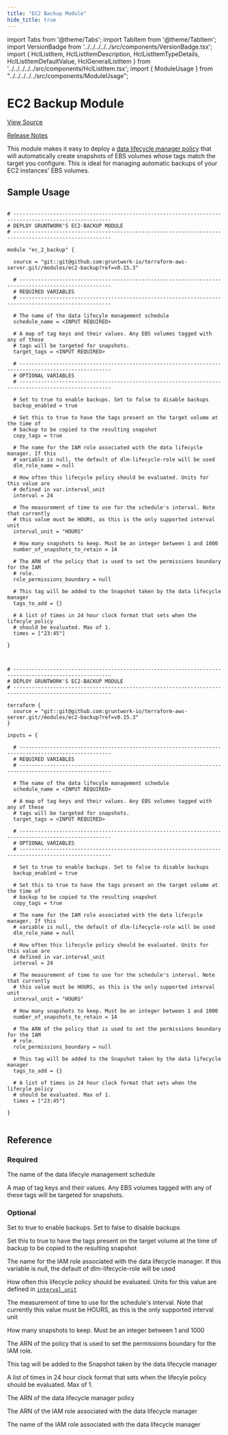 ```yaml
---
title: "EC2 Backup Module"
hide_title: true
---
```


import Tabs from '@theme/Tabs';
import TabItem from '@theme/TabItem';
import VersionBadge from '../../../../../src/components/VersionBadge.tsx';
import { HclListItem, HclListItemDescription, HclListItemTypeDetails, HclListItemDefaultValue, HclGeneralListItem } from '../../../../../src/components/HclListItem.tsx';
import { ModuleUsage } from "../../../../../src/components/ModuleUsage";

<VersionBadge repoTitle="Module Server" version="0.15.3" lastModifiedVersion="0.15.0"/>

# EC2 Backup Module

<a href="https://github.com/gruntwork-io/terraform-aws-server/tree/main/modules/ec2-backup" className="link-button" title="View the source code for this module in GitHub.">View Source</a>

<a href="https://github.com/gruntwork-io/terraform-aws-server/releases/tag/v0.15.0" className="link-button" title="Release notes for only versions which impacted this module.">Release Notes</a>

This module makes it easy to deploy a [data lifecycle manager policy](https://docs.aws.amazon.com/AWSEC2/latest/UserGuide/snapshot-lifecycle.html) that will automatically create snapshots of EBS volumes whose tags match the target you configure. This is ideal for managing automatic backups of your EC2 instances' EBS volumes.

## Sample Usage

<Tabs>
<TabItem value="terraform" label="Terraform" default>

```hcl title="main.tf"

# ------------------------------------------------------------------------------------------------------
# DEPLOY GRUNTWORK'S EC2-BACKUP MODULE
# ------------------------------------------------------------------------------------------------------

module "ec_2_backup" {

  source = "git::git@github.com:gruntwork-io/terraform-aws-server.git//modules/ec2-backup?ref=v0.15.3"

  # ----------------------------------------------------------------------------------------------------
  # REQUIRED VARIABLES
  # ----------------------------------------------------------------------------------------------------

  # The name of the data lifecyle management schedule
  schedule_name = <INPUT REQUIRED>

  # A map of tag keys and their values. Any EBS volumes tagged with any of these
  # tags will be targeted for snapshots.
  target_tags = <INPUT REQUIRED>

  # ----------------------------------------------------------------------------------------------------
  # OPTIONAL VARIABLES
  # ----------------------------------------------------------------------------------------------------

  # Set to true to enable backups. Set to false to disable backups
  backup_enabled = true

  # Set this to true to have the tags present on the target volume at the time of
  # backup to be copied to the resulting snapshot
  copy_tags = true

  # The name for the IAM role associated with the data lifecycle manager. If this
  # variable is null, the default of dlm-lifecycle-role will be used
  dlm_role_name = null

  # How often this lifecycle policy should be evaluated. Units for this value are
  # defined in var.interval_unit
  interval = 24

  # The measurement of time to use for the schedule's interval. Note that currently
  # this value must be HOURS, as this is the only supported interval unit
  interval_unit = "HOURS"

  # How many snapshots to keep. Must be an integer between 1 and 1000
  number_of_snapshots_to_retain = 14

  # The ARN of the policy that is used to set the permissions boundary for the IAM
  # role.
  role_permissions_boundary = null

  # This tag will be added to the Snapshot taken by the data lifecycle manager
  tags_to_add = {}

  # A list of times in 24 hour clock format that sets when the lifecyle policy
  # should be evaluated. Max of 1.
  times = ["23:45"]

}


```

</TabItem>
<TabItem value="terragrunt" label="Terragrunt" default>

```hcl title="terragrunt.hcl"

# ------------------------------------------------------------------------------------------------------
# DEPLOY GRUNTWORK'S EC2-BACKUP MODULE
# ------------------------------------------------------------------------------------------------------

terraform {
  source = "git::git@github.com:gruntwork-io/terraform-aws-server.git//modules/ec2-backup?ref=v0.15.3"
}

inputs = {

  # ----------------------------------------------------------------------------------------------------
  # REQUIRED VARIABLES
  # ----------------------------------------------------------------------------------------------------

  # The name of the data lifecyle management schedule
  schedule_name = <INPUT REQUIRED>

  # A map of tag keys and their values. Any EBS volumes tagged with any of these
  # tags will be targeted for snapshots.
  target_tags = <INPUT REQUIRED>

  # ----------------------------------------------------------------------------------------------------
  # OPTIONAL VARIABLES
  # ----------------------------------------------------------------------------------------------------

  # Set to true to enable backups. Set to false to disable backups
  backup_enabled = true

  # Set this to true to have the tags present on the target volume at the time of
  # backup to be copied to the resulting snapshot
  copy_tags = true

  # The name for the IAM role associated with the data lifecycle manager. If this
  # variable is null, the default of dlm-lifecycle-role will be used
  dlm_role_name = null

  # How often this lifecycle policy should be evaluated. Units for this value are
  # defined in var.interval_unit
  interval = 24

  # The measurement of time to use for the schedule's interval. Note that currently
  # this value must be HOURS, as this is the only supported interval unit
  interval_unit = "HOURS"

  # How many snapshots to keep. Must be an integer between 1 and 1000
  number_of_snapshots_to_retain = 14

  # The ARN of the policy that is used to set the permissions boundary for the IAM
  # role.
  role_permissions_boundary = null

  # This tag will be added to the Snapshot taken by the data lifecycle manager
  tags_to_add = {}

  # A list of times in 24 hour clock format that sets when the lifecyle policy
  # should be evaluated. Max of 1.
  times = ["23:45"]

}


```

</TabItem>
</Tabs>




## Reference

<Tabs>
<TabItem value="inputs" label="Inputs" default>

### Required

<HclListItem name="schedule_name" requirement="required" type="string">
<HclListItemDescription>

The name of the data lifecyle management schedule

</HclListItemDescription>
</HclListItem>

<HclListItem name="target_tags" requirement="required" type="map(string)">
<HclListItemDescription>

A map of tag keys and their values. Any EBS volumes tagged with any of these tags will be targeted for snapshots.

</HclListItemDescription>
</HclListItem>

### Optional

<HclListItem name="backup_enabled" requirement="optional" type="bool">
<HclListItemDescription>

Set to true to enable backups. Set to false to disable backups

</HclListItemDescription>
<HclListItemDefaultValue defaultValue="true"/>
</HclListItem>

<HclListItem name="copy_tags" requirement="optional" type="bool">
<HclListItemDescription>

Set this to true to have the tags present on the target volume at the time of backup to be copied to the resulting snapshot

</HclListItemDescription>
<HclListItemDefaultValue defaultValue="true"/>
</HclListItem>

<HclListItem name="dlm_role_name" requirement="optional" type="string">
<HclListItemDescription>

The name for the IAM role associated with the data lifecycle manager. If this variable is null, the default of dlm-lifecycle-role will be used

</HclListItemDescription>
<HclListItemDefaultValue defaultValue="null"/>
</HclListItem>

<HclListItem name="interval" requirement="optional" type="number">
<HclListItemDescription>

How often this lifecycle policy should be evaluated. Units for this value are defined in <a href="#interval_unit"><code>interval_unit</code></a>

</HclListItemDescription>
<HclListItemDefaultValue defaultValue="24"/>
</HclListItem>

<HclListItem name="interval_unit" requirement="optional" type="string">
<HclListItemDescription>

The measurement of time to use for the schedule's interval. Note that currently this value must be HOURS, as this is the only supported interval unit

</HclListItemDescription>
<HclListItemDefaultValue defaultValue="&quot;HOURS&quot;"/>
</HclListItem>

<HclListItem name="number_of_snapshots_to_retain" requirement="optional" type="number">
<HclListItemDescription>

How many snapshots to keep. Must be an integer between 1 and 1000

</HclListItemDescription>
<HclListItemDefaultValue defaultValue="14"/>
</HclListItem>

<HclListItem name="role_permissions_boundary" requirement="optional" type="string">
<HclListItemDescription>

The ARN of the policy that is used to set the permissions boundary for the IAM role.

</HclListItemDescription>
<HclListItemDefaultValue defaultValue="null"/>
</HclListItem>

<HclListItem name="tags_to_add" requirement="optional" type="map(string)">
<HclListItemDescription>

This tag will be added to the Snapshot taken by the data lifecycle manager

</HclListItemDescription>
<HclListItemDefaultValue defaultValue="{}"/>
</HclListItem>

<HclListItem name="times" requirement="optional" type="list(string)">
<HclListItemDescription>

A list of times in 24 hour clock format that sets when the lifecyle policy should be evaluated. Max of 1.

</HclListItemDescription>
<HclListItemDefaultValue defaultValue="[
  &quot;23:45&quot;
]"/>
</HclListItem>

</TabItem>
<TabItem value="outputs" label="Outputs">

<HclListItem name="dlm_lifecycle_policy_arn">
<HclListItemDescription>

The ARN of the data lifecycle manager policy

</HclListItemDescription>
</HclListItem>

<HclListItem name="dlm_lifecycle_role_arn">
<HclListItemDescription>

The ARN of the IAM role associated with the data lifecycle manager

</HclListItemDescription>
</HclListItem>

<HclListItem name="dlm_lifecycle_role_name">
<HclListItemDescription>

The name of the IAM role associated with the data lifecycle manager

</HclListItemDescription>
</HclListItem>

</TabItem>
</Tabs>


<!-- ##DOCS-SOURCER-START
{
  "originalSources": [
    "https://github.com/gruntwork-io/terraform-aws-server/tree/main/modules/ec2-backup/readme.md",
    "https://github.com/gruntwork-io/terraform-aws-server/tree/main/modules/ec2-backup/variables.tf",
    "https://github.com/gruntwork-io/terraform-aws-server/tree/main/modules/ec2-backup/outputs.tf"
  ],
  "sourcePlugin": "module-catalog-api",
  "hash": "f81d2a164916254f14d0568f0f2caf63"
}
##DOCS-SOURCER-END -->
